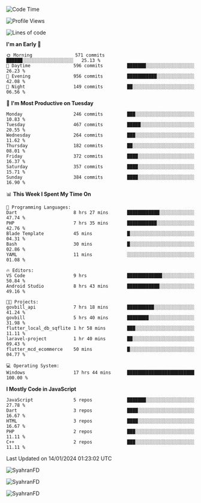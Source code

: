 <!--START_SECTION:waka-->
![Code Time](http://img.shields.io/badge/Code%20Time-118%20hrs%2017%20mins-blue)

![Profile Views](http://img.shields.io/badge/Profile%20Views-1-blue)

![Lines of code](https://img.shields.io/badge/From%20Hello%20World%20I%27ve%20Written-546.5%20thousand%20lines%20of%20code-blue)

**I'm an Early 🐤** 

```text
🌞 Morning                571 commits         ██████░░░░░░░░░░░░░░░░░░░   25.13 % 
🌆 Daytime                596 commits         ███████░░░░░░░░░░░░░░░░░░   26.23 % 
🌃 Evening                956 commits         ███████████░░░░░░░░░░░░░░   42.08 % 
🌙 Night                  149 commits         ██░░░░░░░░░░░░░░░░░░░░░░░   06.56 % 
```
📅 **I'm Most Productive on Tuesday** 

```text
Monday                   246 commits         ███░░░░░░░░░░░░░░░░░░░░░░   10.83 % 
Tuesday                  467 commits         █████░░░░░░░░░░░░░░░░░░░░   20.55 % 
Wednesday                264 commits         ███░░░░░░░░░░░░░░░░░░░░░░   11.62 % 
Thursday                 182 commits         ██░░░░░░░░░░░░░░░░░░░░░░░   08.01 % 
Friday                   372 commits         ████░░░░░░░░░░░░░░░░░░░░░   16.37 % 
Saturday                 357 commits         ████░░░░░░░░░░░░░░░░░░░░░   15.71 % 
Sunday                   384 commits         ████░░░░░░░░░░░░░░░░░░░░░   16.90 % 
```


📊 **This Week I Spent My Time On** 

```text
💬 Programming Languages: 
Dart                     8 hrs 27 mins       ████████████░░░░░░░░░░░░░   47.74 % 
PHP                      7 hrs 35 mins       ███████████░░░░░░░░░░░░░░   42.76 % 
Blade Template           45 mins             █░░░░░░░░░░░░░░░░░░░░░░░░   04.31 % 
Bash                     30 mins             █░░░░░░░░░░░░░░░░░░░░░░░░   02.86 % 
YAML                     11 mins             ░░░░░░░░░░░░░░░░░░░░░░░░░   01.08 % 

🔥 Editors: 
VS Code                  9 hrs               █████████████░░░░░░░░░░░░   50.84 % 
Android Studio           8 hrs 43 mins       ████████████░░░░░░░░░░░░░   49.16 % 

🐱‍💻 Projects: 
govbill_api              7 hrs 18 mins       ██████████░░░░░░░░░░░░░░░   41.24 % 
govbill                  5 hrs 40 mins       ████████░░░░░░░░░░░░░░░░░   31.98 % 
flutter_local_db_sqflite 1 hr 58 mins        ███░░░░░░░░░░░░░░░░░░░░░░   11.11 % 
laravel-project          1 hr 40 mins        ██░░░░░░░░░░░░░░░░░░░░░░░   09.43 % 
flutter_mcd_ecommerce    50 mins             █░░░░░░░░░░░░░░░░░░░░░░░░   04.77 % 

💻 Operating System: 
Windows                  17 hrs 44 mins      █████████████████████████   100.00 % 
```

**I Mostly Code in JavaScript** 

```text
JavaScript               5 repos             ███████░░░░░░░░░░░░░░░░░░   27.78 % 
Dart                     3 repos             ████░░░░░░░░░░░░░░░░░░░░░   16.67 % 
HTML                     3 repos             ████░░░░░░░░░░░░░░░░░░░░░   16.67 % 
PHP                      2 repos             ███░░░░░░░░░░░░░░░░░░░░░░   11.11 % 
C++                      2 repos             ███░░░░░░░░░░░░░░░░░░░░░░   11.11 % 
```




 Last Updated on 14/01/2024 01:23:02 UTC
<!--END_SECTION:waka-->

<p align="left">
  <img src="https://github-readme-stats.vercel.app/api/top-langs?username=SyahranFD&layout=donut&hide=C%2B%2B,CMake,css&show_icons=true&locale=en&&theme=blueberry" alt="SyahranFD" />
</p>

<p align="left">
  <img src="https://github-readme-stats.vercel.app/api?username=SyahranFD&show_icons=true&locale=en&theme=blueberry" alt="SyahranFD" />
</p>

<p align="left">
  <img src="https://streak-stats.demolab.com/?user=SyahranFD&theme=blueberry" alt="SyahranFD"/>
</p>
